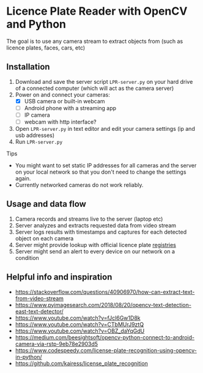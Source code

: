 # Licence Plate Reader with OpenCV and Python

The goal is to use any camera stream to extract objects from (such as licence plates, faces, cars, etc)

## Installation

1. Download and save the server script ```LPR-server.py``` on your hard drive of a connected computer (which will act as the camera server)
2. Power on and connect your cameras:
   - [x] USB camera or built-in webcam
   - [ ] Android phone with a streaming app
   - [ ] IP camera
   - [ ] webcam with http interface?
3. Open ```LPR-server.py``` in text editor and edit your camera settings (ip and usb addresses)
4. Run ```LPR-server.py```

Tips

- You might want to set static IP addresses for all cameras and the server on your local network so that you don't need to change the settings again.
- Currently networked cameras do not work reliably. 

## Usage and data flow

1. Camera records and streams live to the server (laptop etc)
2. Server analyzes and extracts requested data from video stream
3. Server logs results with timestamps and captures for each detected object on each camera
4. Server might provide lookup with official licence plate [registries](https://www.carjam.co.nz/car/?plate=HBE812)
5. Server might send an alert to every device on our network on a condition


## Helpful info and inspiration

- https://stackoverflow.com/questions/40906970/how-can-extract-text-from-video-stream
- https://www.pyimagesearch.com/2018/08/20/opencv-text-detection-east-text-detector/
- https://www.youtube.com/watch?v=fJcl6Gw1D8k
- https://www.youtube.com/watch?v=CTbMUrJ9ztQ
- https://www.youtube.com/watch?v=OBZ_daYqGdU
- https://medium.com/beesightsoft/opencv-python-connect-to-android-camera-via-rstp-9eb78e2903d5
- https://www.codespeedy.com/license-plate-recognition-using-opencv-in-python/
- https://github.com/kairess/license_plate_recognition